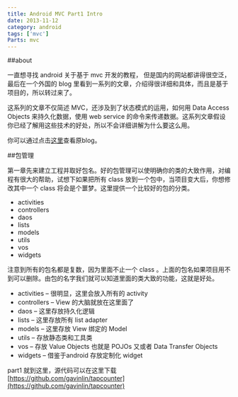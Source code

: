 ```yaml
---
title: Android MVC Part1 Intro
date: 2013-11-12
category: android
tags: ['mvc']
Parts: mvc
---
```


##about

一直想寻找 android 关于基于 mvc 开发的教程， 但是国内的网站都讲得很空泛，最后在一个外国的 blog 里看到一系列的文章，介绍得很详细和具体，而且是基于项目的，所以转过来了。
<!-- excerpt -->

这系列的文章不仅简述 MVC，还涉及到了状态模式的运用，如何用 Data Access Objects 来持久化数据，使用 web service 的命令来传递数据。这系列文章假设你已经了解用这些技术的好处，所以不会详细讲解为什么要这么用。

你可以通过点击[这里][1]查看原blog。

[1]: http://www.therealjoshua.com/2011/11/android-architecture-part-1-intro/

##包管理

第一章先来建立工程并取好包名。好的包管理可以使明确你的类的大致作用，对编程有很大的帮助，试想下如果把所有 class 放到一个包中，当项目变大后，你想修改其中一个 class 将会是个噩梦。这里提供一个比较好的包的分类。

+ activities
+ controllers
+ daos
+ lists
+ models
+ utils
+ vos
+ widgets

注意到所有的包名都是复数，因为里面不止一个 class 。上面的包名如果项目用不到可以删除。由包的名字我们就可以知道里面的类大致的功能，这就是好处。

+ activities – 很明显，这里会放入所有的 activity
+ controllers – View 的大脑就放在这里面了
+ daos – 这里存放持久化逻辑
+ lists – 这里存放所有 list adapter
+ models – 这里存放 View 绑定的 Model
+ utils – 存放静态类和工具类
+ vos – 存放 Value Objects 也就是 POJOs 又或者 Data Transfer Objects
+ widgets – 借鉴于android 存放定制化 widget

part1 就到这里，源代码可以在这里下载 [https://github.com/gavinlin/tapcounter](https://github.com/gavinlin/tapcounter)
